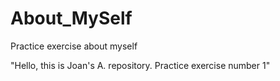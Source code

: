 # About_MySelf
Practice exercise about myself

"Hello, this is Joan's A. repository. Practice exercise number 1"
